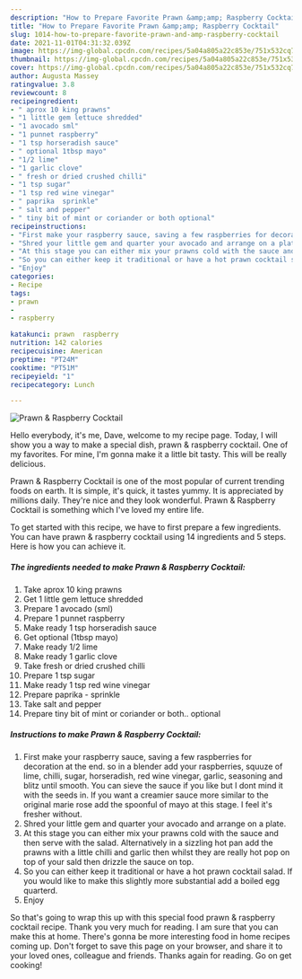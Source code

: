 ```yaml
---
description: "How to Prepare Favorite Prawn &amp;amp; Raspberry Cocktail"
title: "How to Prepare Favorite Prawn &amp;amp; Raspberry Cocktail"
slug: 1014-how-to-prepare-favorite-prawn-and-amp-raspberry-cocktail
date: 2021-11-01T04:31:32.039Z
image: https://img-global.cpcdn.com/recipes/5a04a805a22c853e/751x532cq70/prawn-raspberry-cocktail-recipe-main-photo.jpg
thumbnail: https://img-global.cpcdn.com/recipes/5a04a805a22c853e/751x532cq70/prawn-raspberry-cocktail-recipe-main-photo.jpg
cover: https://img-global.cpcdn.com/recipes/5a04a805a22c853e/751x532cq70/prawn-raspberry-cocktail-recipe-main-photo.jpg
author: Augusta Massey
ratingvalue: 3.8
reviewcount: 8
recipeingredient:
- " aprox 10 king prawns"
- "1 little gem lettuce shredded"
- "1 avocado sml"
- "1 punnet raspberry"
- "1 tsp horseradish sauce"
- " optional 1tbsp mayo"
- "1/2 lime"
- "1 garlic clove"
- " fresh or dried crushed chilli"
- "1 tsp sugar"
- "1 tsp red wine vinegar"
- " paprika  sprinkle"
- " salt and pepper"
- " tiny bit of mint or coriander or both optional"
recipeinstructions:
- "First make your raspberry sauce, saving a few raspberries for decoration at the end. so in a blender add your raspberries, squuze of lime, chilli, sugar, horseradish, red wine vinegar, garlic, seasoning and blitz until smooth. You can sieve the sauce if you like but I dont mind it with the seeds in. If you want a creamier sauce more similar to the original marie rose add the spoonful of mayo at this stage. I feel it&#39;s fresher without."
- "Shred your little gem and quarter your avocado and arrange on a plate."
- "At this stage you can either mix your prawns cold with the sauce and then serve with the salad. Alternatively in a sizzling hot pan add the prawns with a little chilli and garlic then whilst they are really hot pop on top of your sald then drizzle the sauce on top."
- "So you can either keep it traditional or have a hot prawn cocktail salad. If you would like to make this slightly more substantial add a boiled egg quarterd."
- "Enjoy"
categories:
- Recipe
tags:
- prawn
- 
- raspberry

katakunci: prawn  raspberry 
nutrition: 142 calories
recipecuisine: American
preptime: "PT24M"
cooktime: "PT51M"
recipeyield: "1"
recipecategory: Lunch

---
```



![Prawn &amp; Raspberry Cocktail](https://img-global.cpcdn.com/recipes/5a04a805a22c853e/751x532cq70/prawn-raspberry-cocktail-recipe-main-photo.jpg)

Hello everybody, it's me, Dave, welcome to my recipe page. Today, I will show you a way to make a special dish, prawn &amp; raspberry cocktail. One of my favorites. For mine, I'm gonna make it a little bit tasty. This will be really delicious.

Prawn &amp; Raspberry Cocktail is one of the most popular of current trending foods on earth. It is simple, it's quick, it tastes yummy. It is appreciated by millions daily. They're nice and they look wonderful. Prawn &amp; Raspberry Cocktail is something which I've loved my entire life.




To get started with this recipe, we have to first prepare a few ingredients. You can have prawn &amp; raspberry cocktail using 14 ingredients and 5 steps. Here is how you can achieve it.

<!--inarticleads1-->

##### The ingredients needed to make Prawn &amp; Raspberry Cocktail:

1. Take  aprox 10 king prawns
1. Get 1 little gem lettuce shredded
1. Prepare 1 avocado (sml)
1. Prepare 1 punnet raspberry
1. Make ready 1 tsp horseradish sauce
1. Get  optional (1tbsp mayo)
1. Make ready 1/2 lime
1. Make ready 1 garlic clove
1. Take  fresh or dried crushed chilli
1. Prepare 1 tsp sugar
1. Make ready 1 tsp red wine vinegar
1. Prepare  paprika - sprinkle
1. Take  salt and pepper
1. Prepare  tiny bit of mint or coriander or both.. optional




<!--inarticleads2-->

##### Instructions to make Prawn &amp; Raspberry Cocktail:

1. First make your raspberry sauce, saving a few raspberries for decoration at the end. so in a blender add your raspberries, squuze of lime, chilli, sugar, horseradish, red wine vinegar, garlic, seasoning and blitz until smooth. You can sieve the sauce if you like but I dont mind it with the seeds in. If you want a creamier sauce more similar to the original marie rose add the spoonful of mayo at this stage. I feel it&#39;s fresher without.
1. Shred your little gem and quarter your avocado and arrange on a plate.
1. At this stage you can either mix your prawns cold with the sauce and then serve with the salad. Alternatively in a sizzling hot pan add the prawns with a little chilli and garlic then whilst they are really hot pop on top of your sald then drizzle the sauce on top.
1. So you can either keep it traditional or have a hot prawn cocktail salad. If you would like to make this slightly more substantial add a boiled egg quarterd.
1. Enjoy




So that's going to wrap this up with this special food prawn &amp; raspberry cocktail recipe. Thank you very much for reading. I am sure that you can make this at home. There's gonna be more interesting food in home recipes coming up. Don't forget to save this page on your browser, and share it to your loved ones, colleague and friends. Thanks again for reading. Go on get cooking!
